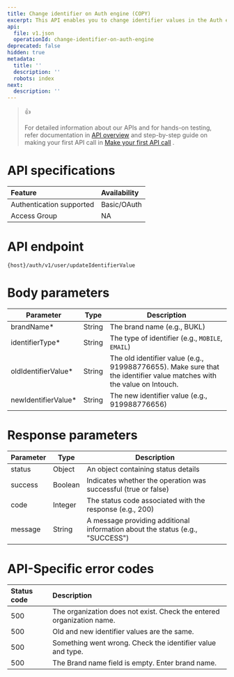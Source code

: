 ```yaml
---
title: Change identifier on Auth engine (COPY)
excerpt: This API enables you to change identifier values in the Auth engine.
api:
  file: v1.json
  operationId: change-identifier-on-auth-engine
deprecated: false
hidden: true
metadata:
  title: ''
  description: ''
  robots: index
next:
  description: ''
---
```

> 👍
>
> For detailed information about our APIs and for hands-on testing, refer documentation in [API overview](https://docs.capillarytech.com/reference/apioverview) and  step-by-step guide on making your first API call in [Make your first API call](https://docs.capillarytech.com/reference/make-your-first-api-call) .

# API specifications

| Feature                  | Availability |
| :----------------------- | :----------- |
| Authentication supported | Basic/OAuth  |
| Access Group             | NA           |

# API endpoint

`{host}/auth/v1/user/updateIdentifierValue`

# Body parameters

| Parameter            | Type   | Description                                                                                                           |
| -------------------- | ------ | --------------------------------------------------------------------------------------------------------------------- |
| brandName\*          | String | The brand name (e.g., BUKL)                                                                                           |
| identifierType\*     | String | The type of identifier (e.g., `MOBILE`, `EMAIL`)                                                                      |
| oldIdentifierValue\* | String | The old identifier value (e.g., 919988776655). Make sure that the identifier value matches with the value on Intouch. |
| newIdentifierValue\* | String | The new identifier value (e.g., 919988776656)                                                                         |

# Response parameters

| Parameter | Type    | Description                                                                   |
| --------- | ------- | ----------------------------------------------------------------------------- |
| status    | Object  | An object containing status details                                           |
| success   | Boolean | Indicates whether the operation was successful (true or false)                |
| code      | Integer | The status code associated with the response (e.g., 200)                      |
| message   | String  | A message providing additional information about the status (e.g., "SUCCESS") |

# API-Specific error codes

| Status code | Description                                                           |
| :---------- | :-------------------------------------------------------------------- |
| 500         | The organization does not exist. Check the entered organization name. |
| 500         | Old and new identifier values are the same.                           |
| 500         | Something went wrong. Check the identifier value and type.            |
| 500         | The Brand name field is empty. Enter brand name.                      |